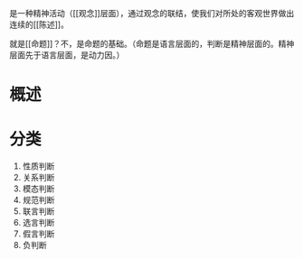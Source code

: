 是一种精神活动（[[观念]]层面），通过观念的联结，使我们对所处的客观世界做出连续的[[陈述]]。

就是[[命题]]？不，是命题的基础。（命题是语言层面的，判断是精神层面的。精神层面先于语言层面，是动力因。）

# 概述
# 分类
1. 性质判断
2. 关系判断
3. 模态判断
4. 规范判断
5. 联言判断
6. 选言判断
7. 假言判断
8. 负判断